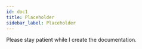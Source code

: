 ```yaml
---
id: doc1
title: Placeholder
sidebar_label: Placeholder
---
```


Please stay patient while I create the documentation.